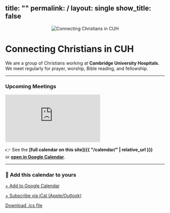 title: ""
permalink: /
layout: single
show_title: false
---

<p align="center">
  <img src="{{ '/assets/images/ccicuhlogo.svg' | relative_url }}" 
       alt="Connecting Christians in CUH" 
       style="max-height:120px; width:auto;">
</p>

# Connecting Christians in CUH

We are a group of Christians working at **Cambridge University Hospitals**.  
We meet regularly for prayer, worship, Bible reading, and fellowship.  

---

### Upcoming Meetings 

<div class="calendar-preview">
  <iframe
    src="https://calendar.google.com/calendar/embed?src=cuhchristians%40gmail.com&ctz=Europe%2FLondon&mode=AGENDA&showTitle=0&showDate=0&showNav=0&showTz=0&maxResults=3"
    style="border:0"
    frameborder="0"
    scrolling="no">
  </iframe>
</div>

👉 See the **[full calendar on this site]({{ "/calendar/" | relative_url }})**  
or **[open in Google Calendar](https://calendar.google.com/calendar/r?cid=cuhchristians@gmail.com)**.  

---

### 📅 Add this calendar to yours

<p class="buttons">
  <a class="btn btn--primary"
     href="https://calendar.google.com/calendar/r?cid=cuhchristians@gmail.com"
     target="_blank" rel="noopener">
    + Add to Google Calendar
  </a>

  <a class="btn"
     href="webcal://calendar.google.com/calendar/ical/cuhchristians%40gmail.com/public/basic.ics">
    + Subscribe via iCal (Apple/Outlook)
  </a>

  <a class="btn btn--info"
     href="https://calendar.google.com/calendar/ical/cuhchristians%40gmail.com/public/basic.ics">
    Download .ics file
  </a>
</p>
